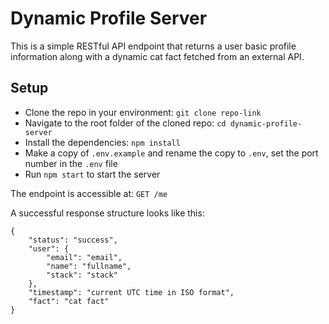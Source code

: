 # Dynamic Profile Server

This is a simple RESTful API endpoint that returns a user basic profile information along with a dynamic cat fact fetched from an external API.


## Setup

- Clone the repo in your environment: `git clone repo-link`
- Navigate to the root folder of the cloned repo: `cd dynamic-profile-server`
- Install the dependencies: `npm install`
- Make a copy of `.env.example` and rename the copy to `.env`, set the port number in the `.env` file
- Run `npm start` to start the server 

The endpoint is accessible at: `GET /me`

A successful response structure looks like this:

```
{
    "status": "success",
    "user": {
        "email": "email",
        "name": "fullname",
        "stack": "stack"
    },
    "timestamp": "current UTC time in ISO format",
    "fact": "cat fact"
}
```
